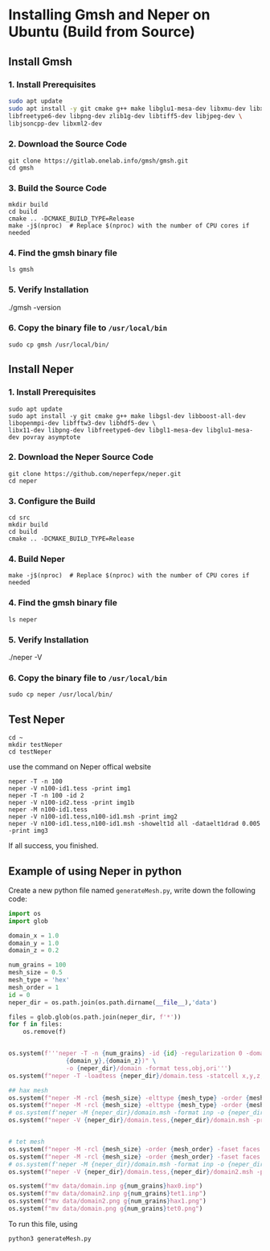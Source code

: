 # Installing Gmsh and Neper on Ubuntu (Build from Source)

## Install Gmsh

### 1. Install Prerequisites
```bash
sudo apt update
sudo apt install -y git cmake g++ make libglu1-mesa-dev libxmu-dev libxi-dev \
libfreetype6-dev libpng-dev zlib1g-dev libtiff5-dev libjpeg-dev \
libjsoncpp-dev libxml2-dev
```

### 2. Download the Source Code
```
git clone https://gitlab.onelab.info/gmsh/gmsh.git
cd gmsh
```

### 3. Build the Source Code
```
mkdir build
cd build
cmake .. -DCMAKE_BUILD_TYPE=Release
make -j$(nproc)  # Replace $(nproc) with the number of CPU cores if needed
```

### 4. Find the gmsh binary file
```
ls gmsh
```

### 5. Verify Installation
./gmsh -version

### 6. Copy the binary file to `/usr/local/bin`
```
sudo cp gmsh /usr/local/bin/
```

## Install Neper
### 1. Install Prerequisites
```
sudo apt update
sudo apt install -y git cmake g++ make libgsl-dev libboost-all-dev libopenmpi-dev libfftw3-dev libhdf5-dev \
libx11-dev libpng-dev libfreetype6-dev libgl1-mesa-dev libglu1-mesa-dev povray asymptote
```

### 2. Download the Neper Source Code
```
git clone https://github.com/neperfepx/neper.git
cd neper
```

### 3. Configure the Build
```
cd src
mkdir build
cd build
cmake .. -DCMAKE_BUILD_TYPE=Release
```

### 4. Build Neper
```
make -j$(nproc)  # Replace $(nproc) with the number of CPU cores if needed
```

### 4. Find the gmsh binary file
```
ls neper
```

### 5. Verify Installation
./neper -V

### 6. Copy the binary file to `/usr/local/bin`
```
sudo cp neper /usr/local/bin/
```

## Test Neper
```
cd ~
mkdir testNeper
cd testNeper
```
use the command on Neper offical website
```
neper -T -n 100
neper -V n100-id1.tess -print img1
neper -T -n 100 -id 2
neper -V n100-id2.tess -print img1b
neper -M n100-id1.tess
neper -V n100-id1.tess,n100-id1.msh -print img2
neper -V n100-id1.tess,n100-id1.msh -showelt1d all -dataelt1drad 0.005 -print img3
```
If all success, you finished.

## Example of using Neper in python
Create a new python file named `generateMesh.py`, write down the following code:
```python
import os
import glob

domain_x = 1.0
domain_y = 1.0
domain_z = 0.2

num_grains = 100
mesh_size = 0.5
mesh_type = 'hex'
mesh_order = 1
id = 0
neper_dir = os.path.join(os.path.dirname(__file__),'data')

files = glob.glob(os.path.join(neper_dir, f'*'))
for f in files:
    os.remove(f)


os.system(f'''neper -T -n {num_grains} -id {id} -regularization 0 -domain "cube({domain_x},\
                {domain_y},{domain_z})" \
                -o {neper_dir}/domain -format tess,obj,ori''')
os.system(f"neper -T -loadtess {neper_dir}/domain.tess -statcell x,y,z,vol,facelist -statface x,y,z,area")

## hax mesh
os.system(f"neper -M -rcl {mesh_size} -elttype {mesh_type} -order {mesh_order} -faset faces {neper_dir}/domain.tess -o {neper_dir}/domain.msh")
os.system(f"neper -M -rcl {mesh_size} -elttype {mesh_type} -order {mesh_order} -faset faces {neper_dir}/domain.tess -format inp -o {neper_dir}/domain")
# os.system(f'neper -M {neper_dir}/domain.msh -format inp -o {neper_dir}/domain.inp')
os.system(f"neper -V {neper_dir}/domain.tess,{neper_dir}/domain.msh -print {neper_dir}/domain")


# tet mesh
os.system(f"neper -M -rcl {mesh_size} -order {mesh_order} -faset faces {neper_dir}/domain.tess -o {neper_dir}/domain2.msh")
os.system(f"neper -M -rcl {mesh_size} -order {mesh_order} -faset faces {neper_dir}/domain.tess -format inp -o {neper_dir}/domain2")
# os.system(f'neper -M {neper_dir}/domain.msh -format inp -o {neper_dir}/domain.inp')
os.system(f"neper -V {neper_dir}/domain.tess,{neper_dir}/domain2.msh -print {neper_dir}/domain2")

os.system(f"mv data/domain.inp g{num_grains}hax0.inp")
os.system(f"mv data/domain2.inp g{num_grains}tet1.inp")
os.system(f"mv data/domain2.png g{num_grains}hax1.png")
os.system(f"mv data/domain.png g{num_grains}tet0.png")
```
To run this file, using 
```
python3 generateMesh.py
```





